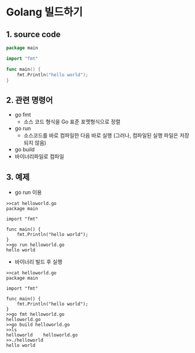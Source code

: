 # Golang 빌드하기

## 1. source code
```Go
package main

import "fmt"

func main() {
	fmt.Println("hello world");
}
```

## 2. 관련 명령어
- go fmt
  - 소스 코드 형식을 Go 표준 포멧형식으로 정렬
- go run
  - 소스코드를 바로 컴파일한 다음 바로 실행 (그러나, 컴파일된 실행 파일은 저장되지 않음)
 - go build
  - 바이너리파일로 컴파일

## 3. 예제
- go run 이용
```shell
>>cat helloworld.go
package main

import "fmt"

func main() {
	fmt.Println("hello world");
}
>>go run helloworld.go
hello world
```
- 바이너리 빌드 후 실행
```shell
>>cat helloworld.go
package main

import "fmt"

func main() {
	fmt.Println("hello world");
}
>>go fmt helloworld.go
helloworld.go
>>go build helloworld.go
>>ls
helloworld    helloworld.go
>>./helloworld
hello world
```
